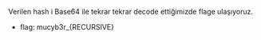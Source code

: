 Verilen hash i Base64 ile tekrar tekrar decode ettiğimizde flage ulaşıyoruz.

* flag: mucyb3r_{RECURSIVE}
